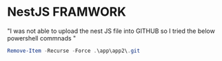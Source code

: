# NestJS FRAMWORK

"I was not able to upload the nest JS file into GITHUB so I tried the below powershell commnads " 


```powershell
Remove-Item -Recurse -Force .\app\app2\.git
